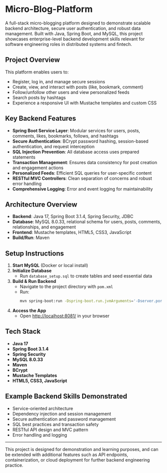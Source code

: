 # Micro-Blog-Platform

A full-stack micro-blogging platform designed to demonstrate scalable backend architecture, secure user authentication, and robust data management. Built with Java, Spring Boot, and MySQL, this project showcases enterprise-level backend development skills relevant for software engineering roles in distributed systems and fintech.

## Project Overview

This platform enables users to:

- Register, log in, and manage secure sessions
- Create, view, and interact with posts (like, bookmark, comment)
- Follow/unfollow other users and view personalized feeds
- Search posts by hashtags
- Experience a responsive UI with Mustache templates and custom CSS

## Key Backend Features

- **Spring Boot Service Layer**: Modular services for users, posts, comments, likes, bookmarks, follows, and hashtags
- **Secure Authentication**: BCrypt password hashing, session-based authentication, and request interception
- **SQL Injection Prevention**: All database access uses prepared statements
- **Transaction Management**: Ensures data consistency for post creation and engagement actions
- **Personalized Feeds**: Efficient SQL queries for user-specific content
- **RESTful MVC Controllers**: Clean separation of concerns and robust error handling
- **Comprehensive Logging**: Error and event logging for maintainability

## Architecture Overview

- **Backend**: Java 17, Spring Boot 3.1.4, Spring Security, JDBC
- **Database**: MySQL 8.0.33, relational schema for users, posts, comments, relationships, and engagement
- **Frontend**: Mustache templates, HTML5, CSS3, JavaScript
- **Build/Run**: Maven

## Setup Instructions

1. **Start MySQL** (Docker or local install)
2. **Initialize Database**
   - Run `database_setup.sql` to create tables and seed essential data
3. **Build & Run Backend**
   - Navigate to the project directory with `pom.xml`
   - Run:
     ```sh
     mvn spring-boot:run -Dspring-boot.run.jvmArguments='-Dserver.port=8081'
     ```
4. **Access the App**
   - Open [http://localhost:8081/](http://localhost:8081/) in your browser

## Tech Stack

- **Java 17**
- **Spring Boot 3.1.4**
- **Spring Security**
- **MySQL 8.0.33**
- **Maven**
- **BCrypt**
- **Mustache Templates**
- **HTML5, CSS3, JavaScript**

## Example Backend Skills Demonstrated

- Service-oriented architecture
- Dependency injection and session management
- Secure authentication and password management
- SQL best practices and transaction safety
- RESTful API design and MVC pattern
- Error handling and logging

---

This project is designed for demonstration and learning purposes, and can be extended with additional features such as API endpoints, containerization, or cloud deployment for further backend engineering practice.
